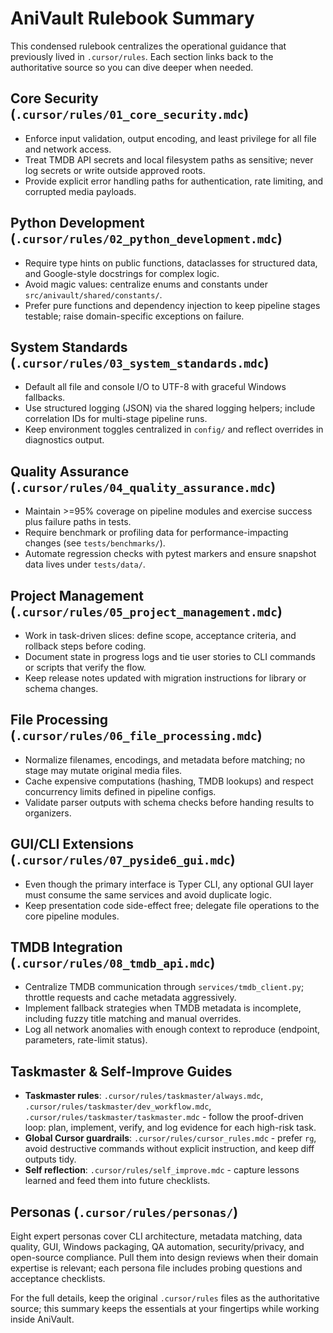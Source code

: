 # AniVault Rulebook Summary

This condensed rulebook centralizes the operational guidance that previously lived in `.cursor/rules`. Each section links back to the authoritative source so you can dive deeper when needed.

## Core Security (`.cursor/rules/01_core_security.mdc`)
- Enforce input validation, output encoding, and least privilege for all file and network access.
- Treat TMDB API secrets and local filesystem paths as sensitive; never log secrets or write outside approved roots.
- Provide explicit error handling paths for authentication, rate limiting, and corrupted media payloads.

## Python Development (`.cursor/rules/02_python_development.mdc`)
- Require type hints on public functions, dataclasses for structured data, and Google-style docstrings for complex logic.
- Avoid magic values: centralize enums and constants under `src/anivault/shared/constants/`.
- Prefer pure functions and dependency injection to keep pipeline stages testable; raise domain-specific exceptions on failure.

## System Standards (`.cursor/rules/03_system_standards.mdc`)
- Default all file and console I/O to UTF-8 with graceful Windows fallbacks.
- Use structured logging (JSON) via the shared logging helpers; include correlation IDs for multi-stage pipeline runs.
- Keep environment toggles centralized in `config/` and reflect overrides in diagnostics output.

## Quality Assurance (`.cursor/rules/04_quality_assurance.mdc`)
- Maintain >=95% coverage on pipeline modules and exercise success plus failure paths in tests.
- Require benchmark or profiling data for performance-impacting changes (see `tests/benchmarks/`).
- Automate regression checks with pytest markers and ensure snapshot data lives under `tests/data/`.

## Project Management (`.cursor/rules/05_project_management.mdc`)
- Work in task-driven slices: define scope, acceptance criteria, and rollback steps before coding.
- Document state in progress logs and tie user stories to CLI commands or scripts that verify the flow.
- Keep release notes updated with migration instructions for library or schema changes.

## File Processing (`.cursor/rules/06_file_processing.mdc`)
- Normalize filenames, encodings, and metadata before matching; no stage may mutate original media files.
- Cache expensive computations (hashing, TMDB lookups) and respect concurrency limits defined in pipeline configs.
- Validate parser outputs with schema checks before handing results to organizers.

## GUI/CLI Extensions (`.cursor/rules/07_pyside6_gui.mdc`)
- Even though the primary interface is Typer CLI, any optional GUI layer must consume the same services and avoid duplicate logic.
- Keep presentation code side-effect free; delegate file operations to the core pipeline modules.

## TMDB Integration (`.cursor/rules/08_tmdb_api.mdc`)
- Centralize TMDB communication through `services/tmdb_client.py`; throttle requests and cache metadata aggressively.
- Implement fallback strategies when TMDB metadata is incomplete, including fuzzy title matching and manual overrides.
- Log all network anomalies with enough context to reproduce (endpoint, parameters, rate-limit status).

## Taskmaster & Self-Improve Guides
- **Taskmaster rules**: `.cursor/rules/taskmaster/always.mdc`, `.cursor/rules/taskmaster/dev_workflow.mdc`, `.cursor/rules/taskmaster/taskmaster.mdc` - follow the proof-driven loop: plan, implement, verify, and log evidence for each high-risk task.
- **Global Cursor guardrails**: `.cursor/rules/cursor_rules.mdc` - prefer `rg`, avoid destructive commands without explicit instruction, and keep diff outputs tidy.
- **Self reflection**: `.cursor/rules/self_improve.mdc` - capture lessons learned and feed them into future checklists.

## Personas (`.cursor/rules/personas/`)
Eight expert personas cover CLI architecture, metadata matching, data quality, GUI, Windows packaging, QA automation, security/privacy, and open-source compliance. Pull them into design reviews when their domain expertise is relevant; each persona file includes probing questions and acceptance checklists.

For the full details, keep the original `.cursor/rules` files as the authoritative source; this summary keeps the essentials at your fingertips while working inside AniVault.
